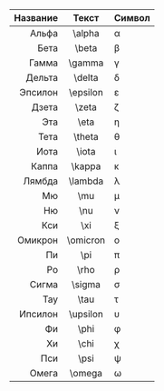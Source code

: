 | Название | Текст | Символ |
|---------:|:-----:|:-------|
|Альфа | \alpha | α |
|Бета | \beta | β|
|Гамма | \gamma | γ|
|Дельта | \delta | δ|
|Эпсилон | \epsilon | ε|
|Дзета | \zeta | ζ|
|Эта | \eta | η|
|Тета | \theta | θ|
|Иота | \iota | ι|
|Каппа | \kappa | κ|
|Лямбда | \lambda | λ|
|Мю | \mu | μ|
|Ню | \nu | ν|
|Кси | \xi | ξ|
|Омикрон | \omicron | ο|
|Пи | \pi | π|
|Ро | \rho | ρ|
|Сигма | \sigma | σ|
|Тау | \tau | τ|
|Ипсилон | \upsilon | υ|
|Фи | \phi | φ|
|Хи | \chi | χ|
|Пси | \psi | ψ|
|Омега | \omega | ω|